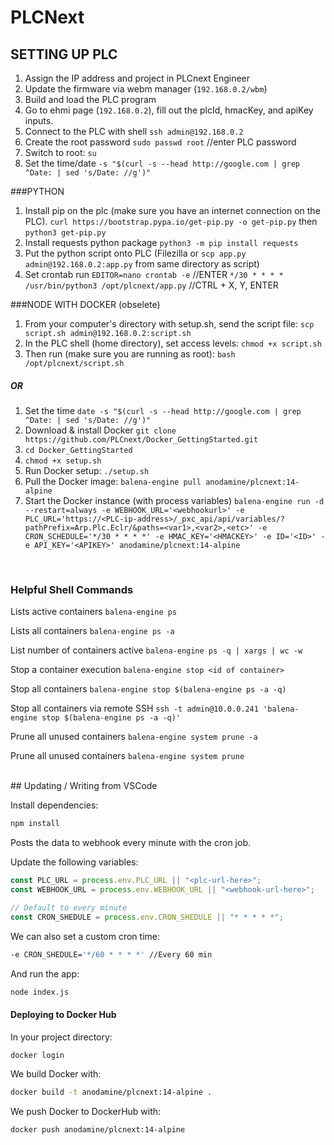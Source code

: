 # PLCNext

## SETTING UP PLC

1. Assign the IP address and project in PLCnext Engineer
1. Update the firmware via webm manager (`192.168.0.2/wbm`)
1. Build and load the PLC program
1. Go to ehmi page (`192.168.0.2`), fill out the plcId, hmacKey, and apiKey inputs.
1. Connect to the PLC with shell `ssh admin@192.168.0.2`
1. Create the root password `sudo passwd root` //enter PLC password
1. Switch to root: `su`
1. Set the time/date `-s "$(curl -s --head http://google.com | grep ^Date: | sed 's/Date: //g')"`

###PYTHON

1. Install pip on the plc (make sure you have an internet connection on the PLC).
   `curl https://bootstrap.pypa.io/get-pip.py -o get-pip.py` then
   `python3 get-pip.py`
1. Install requests python package
   `python3 -m pip install requests`
1. Put the python script onto PLC (Filezilla or `scp app.py admin@192.168.0.2:app.py` from same directory as script)
1. Set crontab run
   `EDITOR=nano crontab -e` //ENTER
   `*/30 * * * * /usr/bin/python3 /opt/plcnext/app.py` //CTRL + X, Y, ENTER

###NODE WITH DOCKER (obselete)

1. From your computer's directory with setup.sh, send the script file: `scp script.sh admin@192.168.0.2:script.sh`
1. In the PLC shell (home directory), set access levels: `chmod +x script.sh`
1. Then run (make sure you are running as root): `bash /opt/plcnext/script.sh`

##### OR

1. Set the time `date -s "$(curl -s --head http://google.com | grep ^Date: | sed 's/Date: //g')"`
1. Download & install Docker `git clone https://github.com/PLCnext/Docker_GettingStarted.git`
1. `cd Docker_GettingStarted`
1. `chmod +x setup.sh`
1. Run Docker setup: `./setup.sh`
1. Pull the Docker image: `balena-engine pull anodamine/plcnext:14-alpine`
1. Start the Docker instance (with process variables) `balena-engine run -d --restart=always -e WEBHOOK_URL='<webhookurl>' -e PLC_URL='https://<PLC-ip-address>/_pxc_api/api/variables/?pathPrefix=Arp.Plc.Eclr/&paths=<var1>,<var2>,<etc>' -e CRON_SCHEDULE='*/30 * * * *' -e HMAC_KEY='<HMACKEY>' -e ID='<ID>' -e API_KEY='<APIKEY>' anodamine/plcnext:14-alpine`

<br/> 
 
### Helpful Shell Commands

Lists active containers
`balena-engine ps`

Lists all containers
`balena-engine ps -a`

List number of containers active
`balena-engine ps -q | xargs | wc -w`

Stop a container execution
`balena-engine stop <id of container>`

Stop all containers
`balena-engine stop $(balena-engine ps -a -q)`

Stop all containers via remote SSH
`ssh -t admin@10.0.0.241 'balena-engine stop $(balena-engine ps -a -q)'`

Prune all unused containers
`balena-engine system prune -a`

Prune all unused containers
`balena-engine system prune`

<br/>
## Updating / Writing from VSCode

Install dependencies:

```bash
npm install
```

Posts the data to webhook every minute with the cron job.

Update the following variables:

```js
const PLC_URL = process.env.PLC_URL || "<plc-url-here>";
const WEBHOOK_URL = process.env.WEBHOOK_URL || "<webhook-url-here>";

// Default to every minute
const CRON_SHEDULE = process.env.CRON_SHEDULE || "* * * * *";
```

We can also set a custom cron time:

```bash
-e CRON_SHEDULE='*/60 * * * *' //Every 60 min
```

And run the app:

```bash
node index.js
```

#### Deploying to Docker Hub

In your project directory:

```bash
docker login
```

We build Docker with:

```bash
docker build -t anodamine/plcnext:14-alpine .
```

We push Docker to DockerHub with:

```bash
docker push anodamine/plcnext:14-alpine
```
